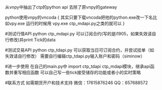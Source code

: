 从vnpy中抽出了ctp的python api 
去除了原vnpy的gateway

python使用vnpy的vncoda 
{
其实只要下载vncoda把他的python.exe改一下名比如vpy.exe
运行的时候用 vpy.exe ctp_mdapi.py之类的就可以
}

#测试行情API
python ctp_mdapi.py 可以订阅合约(写的是i1905，如果失效请自行修改)并print Tick的data


#测试交易API
python ctp_tdapi.py 可以获取当日可订阅合约，并尝试挂单（如失效请自行修改）
需要自行编辑ctp_tdapi.py输入账户和密码（siminow）


#进一步使用
在自己的main.py中 import ctp_tdapi ctp_mdapi模块，继承api函数并重写相应函数
可以自己写一些tick接受储存的功能或者小的实时策略




#联系方式
如需期货开户和技术支持
微信：17615876246
QQ：657688572




